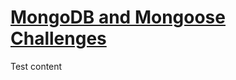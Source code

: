 # [MongoDB and Mongoose Challenges](https://www.freecodecamp.org/learn/apis-and-microservices/mongodb-and-mongoose/)


Test content
